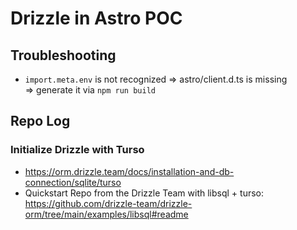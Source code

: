 # Drizzle in Astro POC

## Troubleshooting 

- `import.meta.env` is not recognized => astro/client.d.ts is missing  
  => generate it via `npm run build`

## Repo Log

### Initialize Drizzle with Turso

- https://orm.drizzle.team/docs/installation-and-db-connection/sqlite/turso
- Quickstart Repo from the Drizzle Team with libsql + turso:
  <https://github.com/drizzle-team/drizzle-orm/tree/main/examples/libsql#readme>
